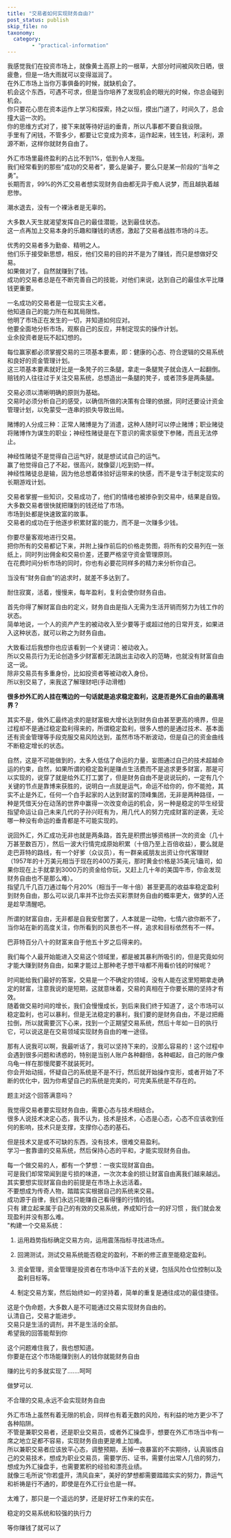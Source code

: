 ```yaml
---
title: "交易者如何实现财务自由?"
post_status: publish
skip_file: no
taxonomy:
  category:
        - "practical-information"
---
```


我感觉我们在投资市场上，就像黄土高原上的一根草，大部分时间被风吹日晒，很疲惫，但是一场大雨就可以变得滋润了。  
在外汇市场上当你万事俱备的时候，就缺机会了。  
机会这个东西，可遇不可求，但是当你培养了发现机会的眼光的时候，你总会碰到机会。  
你只要花心思在资本运作上学习和探索，持之以恒，摸出门道了，时间久了，总会撞大运一次的。  
你的思维方式对了，接下来就等待好运的垂青，所以凡事都不要自我设限。  
手里有了闲钱，不管多少，都要让它变成为资本，运作起来，钱生钱，利滚利，源源不断，这样你就财务自由了。

外汇市场里最终盈利的占比不到1%，低到令人发指。  
我们经常看到的那些“成功的交易者”，要么是骗子，要么只是某一阶段的“当年之勇”。  
长期而言，99%的外汇交易者想实现财务自由都无异于痴人说梦，而且越执着越悲惨。

潮水退去，没有一个裸泳者是无辜的。

大多数人天生就渴望发挥自己的最佳潜能，达到最佳状态。  
这一点再加上交易本身的乐趣和赚钱的诱惑，激起了交易者战胜市场的斗志。

优秀的交易者多为勤奋、精明之人。  
他们乐于接受新思想，相反，他们交易的目的并不是为了赚钱，而只是想做好交易。  
如果做对了，自然就赚到了钱。  
成功的交易者总是在不断完善自己的技能，对他们来说，达到自己的最佳水平比赚钱更重要。

一名成功的交易者是一位现实主义者。  
他知道自己的能力所在和其局限性。  
他明了市场正在发生的一切，并知道如何应对。  
他要全面地分析市场，观察自己的反应，并制定现实的操作计划。  
业余投资者是玩不起幻想的。

每位赢家都必须掌握交易的三项基本要素，即：健康的心态、符合逻辑的交易系统和良好的资金管理计划。  
这三项基本要素就好比是一条凳子的三条腿，拿走一条腿凳子就会连人一起翻倒。  
赔钱的人往往过于关注交易系统，总想造出一条腿的凳子，或者顶多是两条腿。

交易必须以清晰明确的原则为基础。  
交易时必须分析自己的感受，以确信所做的决策有合理的依据，同时还要设计资金管理计划，以免蒙受一连串的损失导致出局。

赌博的人分成三种：正常人赌博是为了消遣，这种人随时可以停止赌博；职业赌徒将赌博作为谋生的职业；神经性赌徒是在下意识的需求驱使下参赌，而且无法停止。

神经性赌徒不是觉得自己运气好，就是想试试自己的运气。  
赢了他觉得自己了不起，很高兴，就像婴儿吃到奶一样。  
神经性赌徒总是输，因为他总想着体验好运带来的快感，而不是专注于制定现实的长期游戏计划。

交易者掌握一些知识，交易成功了，他们的情绪也被掺杂到交易中，结果是自毁。  
大多数交易者很快就把赚到的钱还给了市场。  
市场到处都是快速致富的故事。  
交易者的成功在于他逐步积累财富的能力，而不是一次赚多少钱。

你要尽量客观地进行交易。  
把你所有的交易都记下来，并附上操作前后的价格走势图，将所有的交易列在一张纸上，同时列出佣金和交易价差，还要严格坚守资金管理原则。  
在花费时间分析市场的同时，你也有必要花同样多的精力来分析你自己。

当没有“财务自由”的追求时，就差不多达到了。

耐住寂寞，活着，慢慢来，每年盈利，复利会使你财务自由。

首先你得了解财富自由的定义，财务自由是指人无需为生活开销而努力为钱工作的状态。  
简单地说，一个人的资产产生的被动收入至少要等于或超过他的日常开支，如果进入这种状态，就可以称之为财务自由。

大致看过后我想你也应该看到一个关键词：被动收入。  
所以交易员行为无论创造多少财富都无法跳出主动收入的范畴，也就没有财富自由这一说。  
除非交易员有多重身份，比如投资者等被动收入身份。  
所以别交易了，来我这了解理财吧(手动滑稽)

**很多炒外汇的人挂在嘴边的一句话就是追求稳定盈利，这是否是外汇自由的最高境界？**

​其实不是，做外汇最终追求的是财富极大增长达到财务自由甚至更高的境界，但是过程却不是通过稳定盈利得来的，所谓稳定盈利，很多人想的是通过技术、基本面还有资金管理等手段克服交易风险达到，虽然市场不断波动，但是自己的资金曲线不断稳定增长的状态。

自然，这是不可能做到的，太多人低估了命运的力量，妄图通过自己的技术超越命运的约束，自然，如果所谓的稳定盈利是赚点生活费而不是追求更多财富，那是可以实现的，说穿了就是给外汇打工罢了，但是财务自由不是说说玩的，一定有几个关键的节点是靠博来获胜的，说明白一点就是运气，命运不给你的，你不能抢，其实不止是外汇，任何一个白手起家的人达到财富的顶峰集团，无非是两种路径，一种是凭借天分在动荡的世界中赢得一次改变命运的机会，另一种是稳定的毕生经营指望命运让自己未来几代的子孙兴旺有为，用几代人的努力完成财富的逆袭，无论哪一种没有命运的垂青都是不可能实现的。

说回外汇，外汇成功无非也就是两条路，首先是积攒出够资格拼一次的资金（几十万甚至数百万），然后一波大行情完成原始积累（十倍乃至上百倍收益），要么就是走巴菲特的路线，有一个好爹（众议员），有一群亲戚朋友出资让你代客理财（1957年的十万美元相当于现在的400万美元，那时黄金价格是35美元1盎司，如果你现在上手就拿到3000万的资金给你玩，又赶上几十年的美国牛市，你会发现财务自由也不是那么难）。  
指望几千几百刀通过每个月20%（相当于一年十倍）甚至更高的收益率稳定盈利到财务自由，那么可以说几率并不比你去买彩票财务自由的概率更大，做梦的人还是趁早清醒吧。

所谓的财富自由，无非都是自我安慰罢了，人本就是一动物，七情六欲你断不了，当你站在新的高度关注，你所看到的风景也不一样，追求和目标依然有不一样。

巴菲特百分八十的财富来自于他五十岁之后得来的。

我们每个人最开始能进入交易这个领域里，都是被其暴利所吸引的，但是究竟如何才能大赚到财务自由，如果才能过上那种老子想干啥都不用看价钱的时候呢？

时间能给我们最好的答案，交易是一个不确定的领域，没有人能在这里短期拿走确定的财富，注意我说的是短期，这就意味着，交易的真相在于你要长期的坚持才有效。  
随着做交易时间的增长，我们会慢慢成长，到后来我们终于知道了，这个市场可以稳定盈利，也可以暴利，但是无法稳定的暴利，我们要的是财务自由，不是过把瘾拉倒，所以就需要沉下心来，找到一个正期望交易系统，然后十年如一日的执行它，可以说这是在交易领域实现财务自由的唯一途径。

那有人说我可以啊，我最听话了，我可以坚持下来的，没那么容易的！这个过程中会遇到很多问题和诱惑的，特别是当别人账户各种翻倍，各种崛起，自己的账户像乌龟一样在那慢爬要不就装死时。  
你会开始动摇，怀疑自己的系统是不是不行，然后就开始操作变形，或者开始了不断的优化中，因为你希望自己的系统是完美的，可完美系统是不存在的。

题主对这个回答满意吗？

我觉得交易者要实现财务自由，需要心态与技术相结合。  
很多人说技术决定心态，我不认为，技术是技术，心态是心态，心态不应该收到任何的影响，技术只是支撑，支撑你心态的基石。

但是技术又是或不可缺的东西，没有技术，很难交易盈利。  
学习一套靠谱的交易系统，然后保持心态的平和，才能实现财务自由。

每一个做交易的人，都有一个梦想：一夜实现财富自由。  
可是我们却常常闻到是亏损的味道，一次次本金的损让财富自由离我们越来越远。  
其实要想实现财富自由的前提是在市场上永远活着。  
不要想成为传奇人物，踏踏实实根据自己的系统来交易。  
成功源于自律，我们永远只能赚自己看得懂的行情的钱。  
只有 建立起来属于自己的有效的交易系统，养成知行合一的好习惯 ，我们就会发现盈利并没有那么难。  
"构建一个交易系统：

1. 运用趋势指标确定交易方向，运用震荡指标寻找进场点。
    
2. 回溯测试，测试交易系统能否稳定的盈利，不断的修正直至能稳定盈利。
    
3. 资金管理，资金管理是投资者在市场中活下去的关键，包括风险仓位控制以及盈利目标等。
    
4. 制定交易方案，然后始终如一的坚持着，简单的重复是通往成功的最佳捷径。
    

这是个伪命题，大多数人是不可能通过交易实现财务自由的。  
认清自己，交易才能进步。  
交易只是生活的调剂，并不是生活的全部。  
希望我的回答能帮到你

这个问题难住我了，我也想知道。  
你要是在这个市场能赚到别人的钱你就能财务自由

赚的比亏的多就实现了.......呵呵

做梦可以.

不合理的交易,永远不会实现财务自由

外汇市场上虽然有着无限的机会，同样也有着无数的风险，有利益的地方更少不了各种陷阱。  
不管是兼职交易者，还是职业交易员，或者外汇操盘手，想要在外汇市场当中有一席之地立足都不容易，实现财务自由更是难上加难。  
所以兼职交易者应该放平心态，调整预期，丢掉一夜暴富的不实期待，认真锻炼自己的交易技术，想成为职业交易员，需要学历、证书，需要付出常人几倍的努力，想成为外汇操盘手，也需要累积的经验和漂亮业绩。  
就像三毛所说“你若盛开，清风自来”，美好的梦想都需要踏踏实实的努力，靠运气和祈祷是行不通的，即使是在外汇行业也是一样。

太难了，那只是一个遥远的梦，还是好好工作来的实在。

稳定的交易系统和较强的执行力

等你赚钱了就可以了
